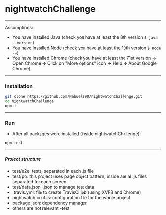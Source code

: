 # nightwatchChallenge
-------------------------------
Assumptions:
 - You have installed Java (check you have at least the 8th version ```$ java --version```)
 - You have installed Node (check you have at least the 10th version ```$ node -v```)
 - You have installed Chrome (check you have at least the 71st version -> Open Chrome -> Click on "More options" icon -> Help -> About Google Chrome)
 -----------------------------
### Installation

```sh
git clone https://github.com/Nahuel990/nightwatchChallenge.git
cd nightwatchChallenge
npm i
```
 -------------------------
### Run
- After all packages were installed (inside nightwatchChallenge):

```sh
npm test
```
-------------------
##### Project structure

- test/e2e: tests, separated in each .js file
- test/po: this project uses page object pattern, inside are al .js files separated for each screen
- test/data.json: .json to manage test data
- .travis.yml: file to create TravisCI job (using XVFB and Chrome)
- nightwatch.conf.js: configuration file for the whole project
- package.json: dependency manager
- others are not relevant
-test
